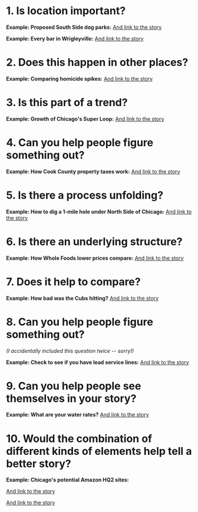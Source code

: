 # 1. Is location important? #

**Example: Proposed South Side dog parks:**
[And link to the story](http://www.chicagotribune.com/news/local/breaking/ct-chicago-dog-park-north-side-met-20170126-story.html)

**Example: Every bar in Wrigleyville:**
[And link to the story](http://www.chicagotribune.com/dining/ct-wrigley-bars-each-and-every-one-htmlstory.html)

# 2. Does this happen in other places? # 

**Example: Comparing homicide spikes:**
[And link to the story](http://www.chicagotribune.com/news/data/ct-homicide-spikes-comparison-htmlstory.html)

# 3. Is this part of a trend? #

**Example: Growth of Chicago's Super Loop:**
[And link to the story](http://www.chicagotribune.com/news/columnists/kamin/ct-chicago-building-boom-kamin-met-0903-20170908-column.html)

# 4. Can you help people figure something out? #

**Example: How Cook County property taxes work:**
[And link to the story](http://apps.chicagotribune.com/news/watchdog/cook-county-property-tax-divide/)

# 5. Is there a process unfolding? #

**Example: How to dig a 1-mile hole under North Side of Chicago:**
[And link to the story](http://www.chicagotribune.com/news/local/breaking/ct-albany-park-tunnel-htmlstory.html)

# 6. Is there an underlying structure? #

**Example: How Whole Foods lower prices compare:**
[And link to the story](http://www.chicagotribune.com/business/ct-whole-foods-price-comparison-htmlstory.html)

# 7. Does it help to compare? #

**Example: How bad was the Cubs hitting?**
[And link to the story](http://www.chicagotribune.com/sports/baseball/cubs/ct-cubs-postseason-offense-2017-htmlstory.html)

# 8. Can you help people figure something out? #
*(I accidentally included this question twice -- sorry!)*

**Example: Check to see if you have lead service lines:**
[And link to the story](http://www.chicagotribune.com/news/ct-met-0207-lead-water-sidebar-graphic-htmlstory.html)

# 9. Can you help people see themselves in your story? #

**Example: What are your water rates?**
[And link to the story](http://graphics.chicagotribune.com/news/lake-michigan-drinking-water-rates/index.html)

# 10. Would the combination of different kinds of elements help tell a better story? #

**Example: Chicago's potential Amazon HQ2 sites:**

[And link to the story](http://www.chicagotribune.com/business/ori/ct-biz-amazon-hq2-sites-unveiled-ryan-ori-20171020-story.html)

[And link to the story](http://www.chicagotribune.com/business/ori/ct-amazon-chicago-locations-handicapped-20171020-htmlstory.html)

